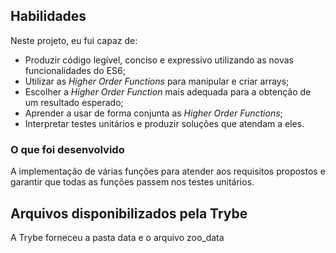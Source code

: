 ## Habilidades

Neste projeto, eu fui capaz de:

- Produzir código legível, conciso e expressivo utilizando as novas funcionalidades do ES6;
- Utilizar as _Higher Order Functions_ para manipular e criar arrays;
- Escolher a _Higher Order Function_ mais adequada para a obtenção de um resultado esperado;
- Aprender a usar de forma conjunta as _Higher Order Functions_;
- Interpretar testes unitários e produzir soluções que atendam a eles.

### O que foi desenvolvido

A implementação de várias funções para atender aos requisitos propostos e garantir que todas as funções passem nos testes unitários.

## Arquivos disponibilizados pela Trybe

A Trybe forneceu a pasta data e o arquivo zoo_data